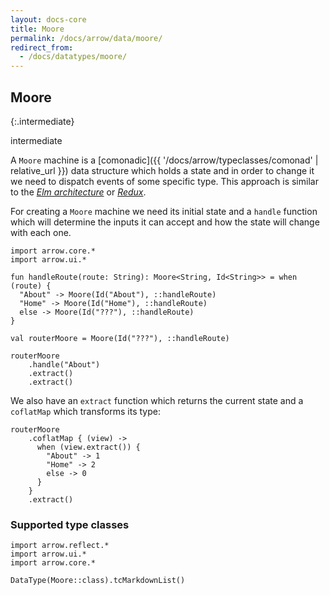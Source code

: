 ```yaml
---
layout: docs-core
title: Moore
permalink: /docs/arrow/data/moore/
redirect_from:
  - /docs/datatypes/moore/
---
```


## Moore

{:.intermediate}

intermediate

A `Moore` machine is a [comonadic]({{ '/docs/arrow/typeclasses/comonad' | relative_url }}) data structure which holds a state and in order to change it we need to dispatch events of some specific type. This approach is similar to the [_Elm architecture_](https://guide.elm-lang.org/architecture/) or [_Redux_](https://redux.js.org).

For creating a `Moore` machine we need its initial state and a `handle` function which will determine the inputs it can accept and how the state will change with each one.

```kotlin:ank
import arrow.core.*
import arrow.ui.*

fun handleRoute(route: String): Moore<String, Id<String>> = when (route) {
  "About" -> Moore(Id("About"), ::handleRoute)
  "Home" -> Moore(Id("Home"), ::handleRoute)
  else -> Moore(Id("???"), ::handleRoute)
}

val routerMoore = Moore(Id("???"), ::handleRoute)

routerMoore
    .handle("About")
    .extract()
    .extract()
```

We also have an `extract` function which returns the current state and a `coflatMap` which transforms its type:

```kotlin:ank
routerMoore
    .coflatMap { (view) ->
      when (view.extract()) {
        "About" -> 1
        "Home" -> 2
        else -> 0
      }
    }
    .extract()
```

### Supported type classes

```kotlin:ank:replace
import arrow.reflect.*
import arrow.ui.*
import arrow.core.*

DataType(Moore::class).tcMarkdownList()
```

